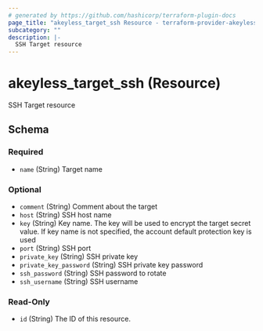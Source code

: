```yaml
---
# generated by https://github.com/hashicorp/terraform-plugin-docs
page_title: "akeyless_target_ssh Resource - terraform-provider-akeyless"
subcategory: ""
description: |-
  SSH Target resource
---
```


# akeyless_target_ssh (Resource)

SSH Target resource



<!-- schema generated by tfplugindocs -->
## Schema

### Required

- `name` (String) Target name

### Optional

- `comment` (String) Comment about the target
- `host` (String) SSH host name
- `key` (String) Key name. The key will be used to encrypt the target secret value. If key name is not specified, the account default protection key is used
- `port` (String) SSH port
- `private_key` (String) SSH private key
- `private_key_password` (String) SSH private key password
- `ssh_password` (String) SSH password to rotate
- `ssh_username` (String) SSH username

### Read-Only

- `id` (String) The ID of this resource.


